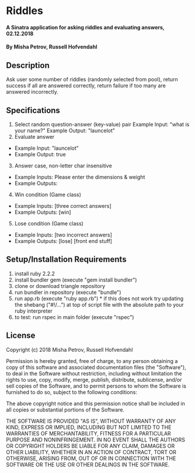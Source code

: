 # Riddles

#### A Sinatra application for asking riddles and evaluating answers, 02.12.2018

#### By Misha Petrov, Russell Hofvendahl

## Description

Ask user some number of riddles (randomly selected from pool), return success if all are answered correctly, return failure if too many are answered incorrectly.

## Specifications

1. Select random question-answer (key-value) pair
  Example Input: "what is your name?"
  Example Output: "launcelot"
2. Evaluate answer
  * Example Input: "launcelot"
  * Example Output: true
3. Answer case, non-letter char insensitive
  * Example Inputs: Please enter the dimensions & weight
  * Example Outputs:
4. Win condition (Game class)
  * Example Inputs: [three correct answers]
  * Example Outputs: [win]
5. Lose condition (Game class)
  * Example Inputs: [two incorrect answers]
  * Example Outputs: [lose]
[front end stuff]

## Setup/Installation Requirements

  1. install ruby 2.2.2
  2. install bundler gem (execute "gem install bundler")
  3. clone or download triangle repository
  4. run bundler in repository (execute "bundle")
  5. run app.rb (execute "ruby app.rb")
    * if this does not work try updating the shebang ("#!/...") at top of script file with the absolute path to your ruby interpreter
  6. to test: run rspec in main folder (execute "rspec")

## License

Copyright (c) 2018 Misha Petrov, Russell Hofvendahl

Permission is hereby granted, free of charge, to any person obtaining a copy of this software and associated documentation files (the "Software"), to deal in the Software without restriction, including without limitation the rights to use, copy, modify, merge, publish, distribute, sublicense, and/or sell copies of the Software, and to permit persons to whom the Software is furnished to do so, subject to the following conditions:

The above copyright notice and this permission notice shall be included in all copies or substantial portions of the Software.

THE SOFTWARE IS PROVIDED "AS IS", WITHOUT WARRANTY OF ANY KIND, EXPRESS OR IMPLIED, INCLUDING BUT NOT LIMITED TO THE WARRANTIES OF MERCHANTABILITY, FITNESS FOR A PARTICULAR PURPOSE AND NONINFRINGEMENT. IN NO EVENT SHALL THE AUTHORS OR COPYRIGHT HOLDERS BE LIABLE FOR ANY CLAIM, DAMAGES OR OTHER LIABILITY, WHETHER IN AN ACTION OF CONTRACT, TORT OR OTHERWISE, ARISING FROM, OUT OF OR IN CONNECTION WITH THE SOFTWARE OR THE USE OR OTHER DEALINGS IN THE SOFTWARE.
